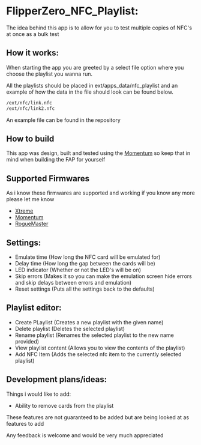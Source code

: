 # FlipperZero_NFC_Playlist:
The idea behind this app is to allow for you to test multiple copies of NFC's at once as a bulk test
## How it works:
When starting the app you are greeted by a select file option where you choose the playlist you wanna run.

All the playlists should be placed in ext/apps_data/nfc_playlist and an example of how the data in the file should look can be found below.
```txt
/ext/nfc/link.nfc
/ext/nfc/link2.nfc
```
An example file can be found in the repository
## How to build
This app was design, built and tested using the <a href="https://github.com/Next-Flip/Momentum-Firmware">Momentum</a> so keep that in mind when building the FAP for yourself
## Supported Firmwares
As i know these firmwares are supported and working if you know any more please let me know
- <a href="https://github.com/Flipper-XFW/Xtreme-Firmware">Xtreme</a>
- <a href="https://github.com/Next-Flip/Momentum-Firmware">Momentum</a>
- <a href="https://github.com/RogueMaster/flipperzero-firmware-wPlugins">RogueMaster</a>
## Settings:
- Emulate time (How long the NFC card will be emulated for)
- Delay time (How long the gap between the cards will be)
- LED indicator (Whether or not the LED's will be on)
- Skip errors (Makes it so you can make the emulation screen hide errors and skip delays between errors and emulation)
- Reset settings (Puts all the settings back to the defaults)
## Playlist editor:
- Create PLaylist (Creates a new playlist with the given name)
- Delete playlist (Deletes the selected playlist)
- Rename playlist (Renames the selected playlist to the new name provided)
- View playlist content (Allows you to view the contents of the playlist)
- Add NFC Item (Adds the selected nfc item to the currently selected playlist)
## Development plans/ideas:
Things i would like to add:
- Ability to remove cards from the playlist

These features are not guaranteed to be added but are being looked at as features to add

Any feedback is welcome and would be very much appreciated